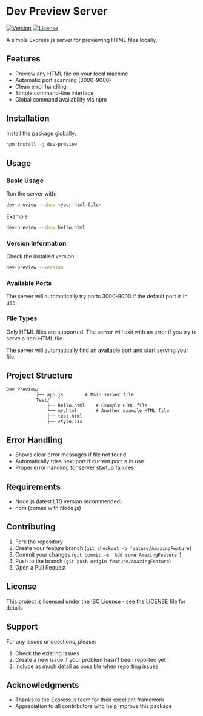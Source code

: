 # Dev Preview Server

[![Version](https://img.shields.io/badge/version-1.0.0-blue.svg)](https://github.com/ndk123-web/html-preview-server)
[![License](https://img.shields.io/badge/license-ISC-blue.svg)](https://opensource.org/licenses/ISC)

A simple Express.js server for previewing HTML files locally.

## Features

- Preview any HTML file on your local machine
- Automatic port scanning (3000-9000)
- Clean error handling
- Simple command-line interface
- Global command availability via npm

## Installation

Install the package globally:
```bash
npm install -g dev-preview
```

## Usage

### Basic Usage
Run the server with:
```bash
dev-preview --show <your-html-file>
```

Example:
```bash
dev-preview --show hello.html
```

### Version Information
Check the installed version:
```bash
dev-preview --version
```

### Available Ports
The server will automatically try ports 3000-9000 if the default port is in use.

### File Types
Only HTML files are supported. The server will exit with an error if you try to serve a non-HTML file.

The server will automatically find an available port and start serving your file.

## Project Structure

```
Dev Preview/
           ├── app.js        # Main server file
           Test/
               ├── hello.html    # Example HTML file
               └── my.html       # Another example HTML file
               ├── test.html           
               ├── style.css  
```

## Error Handling

- Shows clear error messages if file not found
- Automatically tries next port if current port is in use
- Proper error handling for server startup failures

## Requirements

- Node.js (latest LTS version recommended)
- npm (comes with Node.js)

## Contributing

1. Fork the repository
2. Create your feature branch (`git checkout -b feature/AmazingFeature`)
3. Commit your changes (`git commit -m 'Add some AmazingFeature'`)
4. Push to the branch (`git push origin feature/AmazingFeature`)
5. Open a Pull Request

## License

This project is licensed under the ISC License - see the LICENSE file for details

## Support

For any issues or questions, please:

1. Check the existing issues
2. Create a new issue if your problem hasn't been reported yet
3. Include as much detail as possible when reporting issues

## Acknowledgments

- Thanks to the Express.js team for their excellent framework
- Appreciation to all contributors who help improve this package
